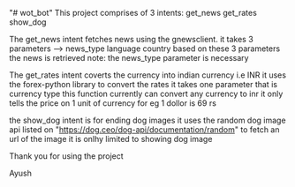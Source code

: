 "# wot_bot" 
This project comprises of 3 intents:
      get_news
      get_rates
      show_dog

The get_news intent fetches news using the gnewsclient.
it takes 3 parameters --> news_type
                          language
                          country
based on these 3 parameters the news is retrieved
note: the news_type parameter is necessary

The get_rates intent coverts the currency into indian currency i.e INR
it uses the forex-python library to convert the rates
it takes one parameter that is currency type
this function currently can convert any currency to inr 
it only tells the price on 1 unit of currency 
for eg 1 dollor is 69 rs

the show_dog intent is for ending dog images
it uses the random dog image api listed on "https://dog.ceo/dog-api/documentation/random"
to fetch an url of the image
it is onlhy limited to showing dog image

Thank you for using the project

Ayush
